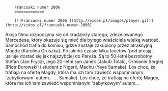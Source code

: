 
        Francuski numer 2006 
        =============
        
        [![Francuski numer 2006 ](http://vidos.pl/images/player.gif)](http://vidos.pl/francuski-numer-2006)
        
        
 Akcja filmu rozpoczyna się od kradzieży starego, zdezelowanego Mercedesa, który okazuje się mieć dla byłego właściciela wielką wartość. Samochód trafia do komisu, gdzie zostaje zakupiony przez atrakcyjną Magdę (Karolina Gruszka). Po jakimś czasie kilku facetów 'pod presją', usiłuje dostać się jak najszybciej do Paryża. Są to 50-letni bezrobotny Stefan (Jan Frycz), jego 20-letni syn Janek (Jakub Tolak), Ormianin Sergiej (Piotr Borowski) i student z Nigerii, Machu (Yaya Samake). Los chce, że trafiają na ofertę Magdy, która ma ich tam zawieźć wspomnianym 'zabytkowym' autem...   ... Samake). Los chce, że trafiają na ofertę Magdy, która ma ich tam zawieźć wspomnianym 'zabytkowym' autem...
    
